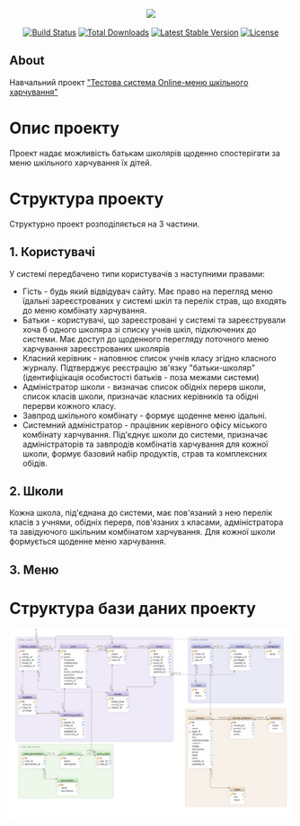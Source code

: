 <p align="center"><img src="https://res.cloudinary.com/dtfbvvkyp/image/upload/v1566331377/laravel-logolockup-cmyk-red.svg" width="400"></p>

<p align="center">
<a href="https://travis-ci.org/laravel/framework"><img src="https://travis-ci.org/laravel/framework.svg" alt="Build Status"></a>
<a href="https://packagist.org/packages/laravel/framework"><img src="https://poser.pugx.org/laravel/framework/d/total.svg" alt="Total Downloads"></a>
<a href="https://packagist.org/packages/laravel/framework"><img src="https://poser.pugx.org/laravel/framework/v/stable.svg" alt="Latest Stable Version"></a>
<a href="https://packagist.org/packages/laravel/framework"><img src="https://poser.pugx.org/laravel/framework/license.svg" alt="License"></a>
</p>

## About

Навчальний проект <a href="http://schoolfood.online" target="_blank">"Тестова система Online-меню шкільного харчування"</a>
<h1>Опис проекту</h1>
Проект надає можливість батькам школярів щоденно спостерігати за меню шкільного харчування їх дітей. 
<h1>Структура проекту</h1> 
Структурно проект розподіляється на 3 частини. 
<h2>1. Користувачі</h2>
У системі передбачено типи користувачів з наступними правами:
<ul>
    <li>Гість - будь який відвідувач сайту. Має право на перегляд меню їдальні зареєстрованих у системі шкіл та перелік страв, що входять до меню комбінату харчування.</li>
    <li>Батьки - користувачі, що зареєстровані у системі та зареєстрували хоча б одного школяра зі списку учнів шкіл, підключених до системи. Має доступ до щоденного перегляду поточного меню харчування зареєстрованих школярів</li>
    <li>Класний керівник - наповнює список учнів класу згідно класного журналу. Підтверджує реєстрацію зв'язку "батьки-школяр" (ідентифіцікація особистості батьків - поза межами системи)</li>
    <li>Адміністратор школи - визначає список обідніх перерв школи, список класів школи, призначає класних керівників та обідні перерви кожного класу.</li>
    <li>Завпрод шкільного комбінату - формує щоденне меню ідальні.</li>
    <li>Системний адміністратор - працівник керівного офісу міського комбінату харчування. Під'єднує школи до системи, призначає адміністраторів та завпродів комбінатів харчування для кожної школи, формує базовий набір продуктів, страв та комплексних обідів.</li>
</ul>
<h2>2. Школи</h2>
Кожна школа, під'єднана до системи, має пов'язаний з нею перелік класів з учнями, обідніх перерв, пов'язаних з класами, адміністратора та завідуючого шкільним комбінатом харчування. 
Для кожної школи формується щоденне меню харчування.  
<h2>3. Меню</h2>

<h1>Структура бази даних проекту</h1>
<img src="https://github.com/alexpoddubny/schoollunch/raw/master/tmp/schoollunch.png">
